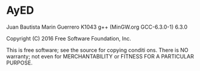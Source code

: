 # AyED
Juan Bautista
Marin Guerrero
K1043
g++ (MinGW.org GCC-6.3.0-1) 6.3.0

Copyright (C) 2016 Free Software Foundation, Inc.

This is free software; see the source for copying conditi ons. There is NO
warranty; not even for MERCHANTABILITY or FITNESS FOR A PARTICULAR PURPOSE.
